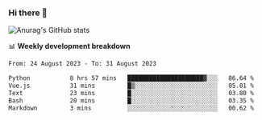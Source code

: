 ### Hi there 👋
![Anurag's GitHub stats](https://github-readme-stats.vercel.app/api?username=jami1024&show_icons=true&theme=radical)

📊 **Weekly development breakdown**
<!--START_SECTION:waka-->

```txt
From: 24 August 2023 - To: 31 August 2023

Python           8 hrs 57 mins   █████████████████████▓░░░   86.64 %
Vue.js           31 mins         █▒░░░░░░░░░░░░░░░░░░░░░░░   05.01 %
Text             23 mins         █░░░░░░░░░░░░░░░░░░░░░░░░   03.80 %
Bash             20 mins         █░░░░░░░░░░░░░░░░░░░░░░░░   03.35 %
Markdown         3 mins          ░░░░░░░░░░░░░░░░░░░░░░░░░   00.62 %
```

<!--END_SECTION:waka-->
<!--
**jami1024/jami1024** is a ✨ _special_ ✨ repository because its `README.md` (this file) appears on your GitHub profile.

Here are some ideas to get you started:

- 🔭 I’m currently working on ...
- 🌱 I’m currently learning ...
- 👯 I’m looking to collaborate on ...
- 🤔 I’m looking for help with ...
- 💬 Ask me about ...
- 📫 How to reach me: ...
- 😄 Pronouns: ...
- ⚡ Fun fact: ...
-->
